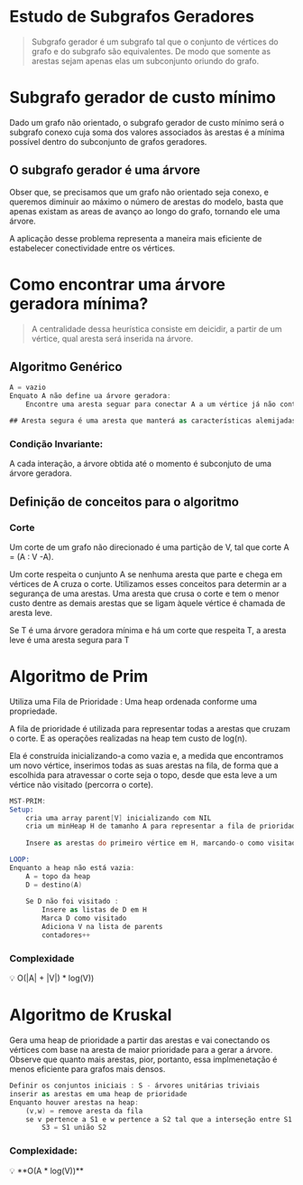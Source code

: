 # Estudo de Subgrafos Geradores

> Subgrafo gerador é um subgrafo tal que o conjunto de vértices do grafo e do subgrafo são equivalentes. De modo que somente as arestas sejam apenas elas um subconjunto oriundo do grafo.
> 

# Subgrafo gerador de custo mínimo

Dado um grafo não orientado, o subgrafo gerador de custo mínimo será o subgrafo conexo cuja soma dos valores associados às arestas é a mínima possível dentro do subconjunto de grafos geradores.

## O subgrafo gerador é uma árvore

Obser que, se precisamos que um grafo não orientado seja conexo, e queremos diminuir ao máximo o número de arestas do modelo, basta que apenas existam as areas de avanço ao longo do grafo, tornando ele uma árvore.

A aplicação desse problema representa a maneira mais eficiente de estabelecer conectividade entre os vértices.

# Como encontrar uma árvore geradora mínima?

> A centralidade dessa heurística consiste em deicidir, a partir de um vértice, qual aresta será inserida na árvore.
> 

## Algoritmo Genérico

```nasm
A = vazio
Enquato A não define ua árvore geradora:
	Encontre uma aresta seguar para conectar A a um vértice já não contido nele

## Aresta segura é uma aresta que manterá as características alemijadas pelo algoritmo

```

### Condição Invariante:

A cada interação, a árvore obtida até o momento é subconjuto de uma árvore geradora.

## Definição de conceitos para o algoritmo

### Corte

Um corte de um grafo não direcionado é uma partição de V, tal que corte A = (A : V -A). 

Um corte respeita o cunjunto A se nenhuma aresta que parte e chega em vértices de A cruza o corte. Utilizamos esses conceitos para determin ar a segurança de uma arestas. Uma aresta que crusa o corte e tem o menor custo dentre as demais arestas que se ligam àquele vértice é chamada de aresta leve.

Se T é uma árvore geradora mínima e há um corte que respeita T,  a aresta leve é uma aresta segura para T

# Algoritmo de Prim

Utiliza uma Fila de Prioridade : Uma heap ordenada conforme uma propriedade.

A fila de prioridade é utilizada para representar todas a arestas que cruzam o corte. E as operações realizadas na heap tem custo de log(n).

Ela é construída inicializando-a como vazia e, a medida que encontramos um novo vértice, inserimos todas as suas arestas na fila, de forma que a escolhida para atravessar o corte seja o topo, desde que esta leve a um vértice não visitado (percorra o corte).

```nasm
MST-PRIM:
Setup:
	cria uma array parent[V] inicializando com NIL
	cria um minHeap H de tamanho A para representar a fila de prioridade
	
	Insere as arestas do primeiro vértice em H, marcando-o como visitado

LOOP:
Enquanto a heap não está vazia:
	A = topo da heap
	D = destino(A)
	
	Se D não foi visitado :
		Insere as listas de D em H
		Marca D como visitado
		Adiciona V na lista de parents
		contadores++

```

### Complexidade

<aside>
💡 O(|A| + |V|) * log(V))

</aside>

# Algoritmo de Kruskal

Gera uma heap de prioridade a partir das arestas e vai conectando os vértices com base na aresta de maior prioridade para a gerar a árvore. Observe que quanto mais arestas, pior, portanto, essa implmenetação é menos eficiente para grafos mais densos.

```nasm
Definir os conjuntos iniciais : S - árvores unitárias triviais
inserir as arestas em uma heap de prioridade
Enquanto houver arestas na heap:
	(v,w) = remove aresta da fila 
	se v pertence a S1 e w pertence a S2 tal que a interseção entre S1 e S2 é vazia
		S3 = S1 união S2

```

### Complexidade:

<aside>
💡 **O(A *  log(V))**

</aside>